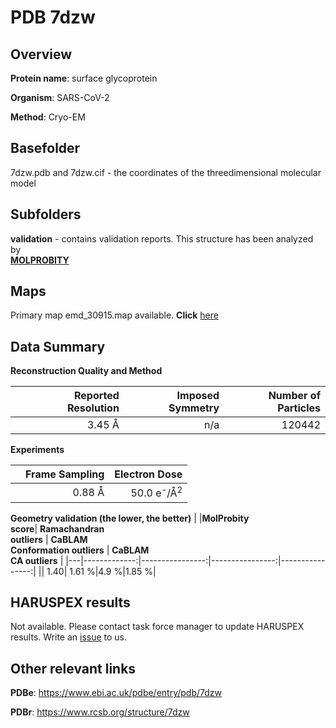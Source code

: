 # PDB 7dzw

## Overview

**Protein name**: surface glycoprotein

**Organism**: SARS-CoV-2

**Method**: Cryo-EM



## Basefolder

7dzw.pdb and 7dzw.cif - the coordinates of the threedimensional molecular model

## Subfolders





**validation** - contains validation reports. This structure has been analyzed by <br>  [**MOLPROBITY**](https://github.com/thorn-lab/coronavirus_structural_task_force/tree/master/pdb/surface_glycoprotein/SARS-CoV-2/7dzw/validation/molprobity)    



## Maps

Primary map emd_30915.map available. **Click** [here](http://ftp.wwpdb.org/pub/emdb/structures/EMD-30915/map/) 

## Data Summary
**Reconstruction Quality and Method**

|   | Reported Resolution | Imposed Symmetry | Number of Particles |
|---|-------------:|----------------:|--------------:|
|   |3.45 Å|n/a|120442|

**Experiments**

|   | Frame Sampling | Electron Dose |
|---|-------------:|----------------:|
|   |0.88 Å|50.0 e<sup>-</sup>/Å<sup>2</sup>|

**Geometry validation (the lower, the better)**
|   |**MolProbity<br>score**| **Ramachandran<br>outliers** | **CaBLAM<br>Conformation outliers** | **CaBLAM<br>CA outliers** |
|---|-------------:|----------------:|----------------:|----------------:|
||  1.40|  1.61 %|4.9 %|1.85 %|

## HARUSPEX results

Not available. Please contact task force manager to update HARUSPEX results. Write an [issue](https://github.com/thorn-lab/coronavirus_structural_task_force/issues) to us.

## Other relevant links 
**PDBe**:  https://www.ebi.ac.uk/pdbe/entry/pdb/7dzw
 
**PDBr**: https://www.rcsb.org/structure/7dzw 
